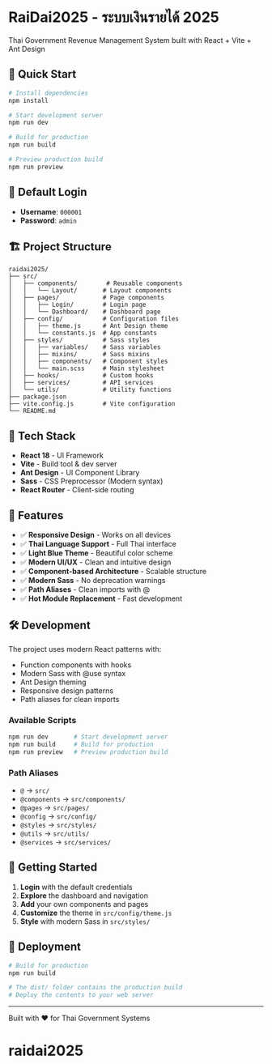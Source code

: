 # RaiDai2025 - ระบบเงินรายได้ 2025

Thai Government Revenue Management System built with React + Vite + Ant Design

## 🚀 Quick Start

```bash
# Install dependencies
npm install

# Start development server
npm run dev

# Build for production
npm run build

# Preview production build
npm run preview
```

## 🔑 Default Login

- **Username**: `000001`
- **Password**: `admin`

## 🏗️ Project Structure

```
raidai2025/
├── src/
│   ├── components/        # Reusable components
│   │   └── Layout/       # Layout components
│   ├── pages/            # Page components
│   │   ├── Login/        # Login page
│   │   └── Dashboard/    # Dashboard page
│   ├── config/           # Configuration files
│   │   ├── theme.js      # Ant Design theme
│   │   └── constants.js  # App constants
│   ├── styles/           # Sass styles
│   │   ├── variables/    # Sass variables
│   │   ├── mixins/       # Sass mixins
│   │   ├── components/   # Component styles
│   │   └── main.scss     # Main stylesheet
│   ├── hooks/            # Custom hooks
│   ├── services/         # API services
│   └── utils/            # Utility functions
├── package.json
├── vite.config.js        # Vite configuration
└── README.md
```

## 🎨 Tech Stack

- **React 18** - UI Framework
- **Vite** - Build tool & dev server
- **Ant Design** - UI Component Library
- **Sass** - CSS Preprocessor (Modern syntax)
- **React Router** - Client-side routing

## 📱 Features

- ✅ **Responsive Design** - Works on all devices
- ✅ **Thai Language Support** - Full Thai interface
- ✅ **Light Blue Theme** - Beautiful color scheme
- ✅ **Modern UI/UX** - Clean and intuitive design
- ✅ **Component-based Architecture** - Scalable structure
- ✅ **Modern Sass** - No deprecation warnings
- ✅ **Path Aliases** - Clean imports with @
- ✅ **Hot Module Replacement** - Fast development

## 🛠️ Development

The project uses modern React patterns with:

- Function components with hooks
- Modern Sass with @use syntax
- Ant Design theming
- Responsive design patterns
- Path aliases for clean imports

### Available Scripts

```bash
npm run dev       # Start development server
npm run build     # Build for production
npm run preview   # Preview production build
```

### Path Aliases

- `@` → `src/`
- `@components` → `src/components/`
- `@pages` → `src/pages/`
- `@config` → `src/config/`
- `@styles` → `src/styles/`
- `@utils` → `src/utils/`
- `@services` → `src/services/`

## 🎯 Getting Started

1. **Login** with the default credentials
2. **Explore** the dashboard and navigation
3. **Add** your own components and pages
4. **Customize** the theme in `src/config/theme.js`
5. **Style** with modern Sass in `src/styles/`

## 🚀 Deployment

```bash
# Build for production
npm run build

# The dist/ folder contains the production build
# Deploy the contents to your web server
```

---

Built with ❤️ for Thai Government Systems
# raidai2025
